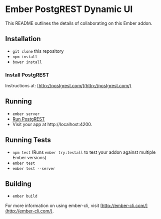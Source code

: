 # Ember PostgREST Dynamic UI

This README outlines the details of collaborating on this Ember addon.

## Installation

* `git clone` this repository
* `npm install`
* `bower install`

### Install PostgREST

Instructions at: [http://postgrest.com/](http://postgrest.com/)

## Running

* `ember server`
* [Run PostgREST](http://postgrest.com/install/server/#running-the-server)
* Visit your app at http://localhost:4200.

## Running Tests

* `npm test` (Runs `ember try:testall` to test your addon against multiple Ember versions)
* `ember test`
* `ember test --server`

## Building

* `ember build`

For more information on using ember-cli, visit [http://ember-cli.com/](http://ember-cli.com/).
